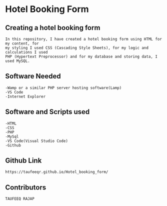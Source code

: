 # Hotel Booking Form

## Creating a hotel booking form

```
In this repository, I have created a hotel booking form using HTML for my content, for 
my styling I used CSS (Cascading Style Sheets), for my logic and calculations I used 
PHP (Hypertext Preprocessor) and for my database and storing data, I used MySQL. 
```

## Software Needed

```
-Wamp or a similar PHP server hosting software(Lamp)
-VS Code
-Internet Explorer
```

## Software and Scripts used

```
-HTML
-CSS
-PHP
-MySql
-VS Code(Visual Studio Code)
-Github
```

## Github Link 

```
https://taufeeqr.github.io/Hotel_booking_form/
```


## Contributors

```
TAUFEEQ RAJAP
```